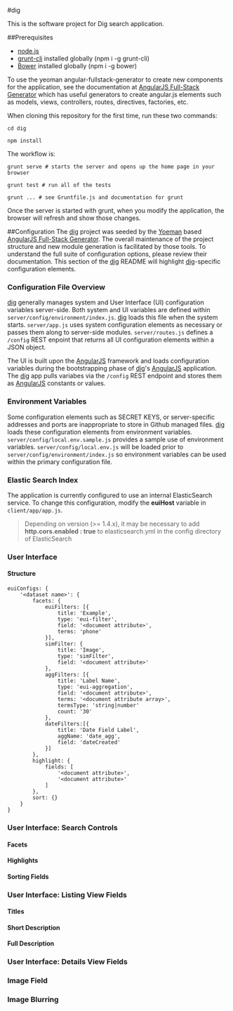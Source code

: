 #dig

This is the software project for Dig search application.

##Prerequisites
- [node.js]
- [grunt-cli] installed globally (npm i -g grunt-cli)
- [Bower] installed globally (npm i -g bower)

To use the yeoman angular-fullstack-generator to create new components for
the application, see the documentation at 
[AngularJS Full-Stack Generator] which has useful generators to
create angular.js elements such as models, views, controllers, routes, 
directives, factories, etc.

When cloning this repository for the first time, run these two commands:

  `cd dig`
  
  `npm install`

The workflow is:
  
  `grunt serve # starts the server and opens up the home page in your browser`

  `grunt test # run all of the tests`

  `grunt ... # see Gruntfile.js and documentation for grunt`

Once the server is started with grunt, when you modify the
application, the browser will refresh and show those changes.

##Configuration
The [dig] project was seeded by the [Yoeman] based [AngularJS Full-Stack Generator]. The overall maintenance of the project structure and new module generation is facilitated by those tools.  To understand the full suite of configuration options, please review their documentation.  This section of the [dig] README will highlight [dig]-specific configuration elements.

### Configuration File Overview
[dig] generally manages system and User Interface (UI) configuration variables server-side.  Both system and UI variables are defined within `server/config/environment/index.js`.  [dig] loads this file when the system starts.  `server/app.js` uses system configuration elements as necessary or passes them along to server-side modules. `server/routes.js` defines a `/config` REST enpoint that returns all UI configuration elements within a JSON object.

The UI is built upon the [AngularJS] framework and loads configuration variables during the bootstrapping phase of [dig]'s [AngularJS] application.  The [dig] app pulls variabes via the `/config` REST endpoint and stores them as [AngularJS] constants or values.

### Environment Variables

Some configuration elements such as SECRET KEYS, or server-specific addresses and ports are inappropriate to store in Github managed files.  [dig] loads these configuration elements from environment variables.  `server/config/local.env.sample.js` provides a sample use of environment variables.  `server/config/local.env.js` will be loaded prior to `server/config/environment/index.js` so environment variables can be used within the primary configuration file.

### Elastic Search Index
The application is currently configured to use an internal ElasticSearch service.  To change this configuration, modify the **euiHost** variable in `client/app/app.js`.

>Depending on version (>= 1.4.x), it may be necessary to add **http.cors.enabled : true** to elasticsearch.yml in the config directory of ElasticSearch

### User Interface
#### Structure

    euiConfigs: {
        '<dataset name>': {
            facets: {
                euiFilters: [{
                    title: 'Example',
                    type: 'eui-filter',
                    field: '<document attribute>',
                    terms: 'phone'
                }],
                simFilter: {
                    title: 'Image',
                    type: 'simFilter',
                    field: '<document attribute>'
                },
                aggFilters: [{
                    title: 'Label Name',
                    type: 'eui-aggregation',
                    field: '<document attribute>',
                    terms: '<document attribute array>',
                    termsType: 'string|number'
                    count: '30'
                },
                dateFilters:[{
                    title: 'Date Field Label',
                    aggName: 'date_agg',
                    field: 'dateCreated'
                }]
            },
            highlight: {
                fields: [
                    '<document attribute>',
                    '<document attribute>'
                ]
            },
            sort: {}
        }
    }

### User Interface: Search Controls

#### Facets

#### Highlights

#### Sorting Fields

### User Interface: Listing View Fields

#### Titles

#### Short Description

#### Full Description

### User Interface: Details View Fields

### Image Field

### Image Blurring

[AngularJS]: https://www.angularjs.org/
[AngularJS Full-Stack Generator]: https://github.com/DaftMonk/generator-angular-fullstack
[Bower]: http://bower.io/
[dig]: https://github.com/NextCenturyCorporation/dig
[grunt-cli]: https://github.com/gruntjs/grunt-cli
[node.js]: https://nodejs.org/
[Yoeman]: http://yeoman.io/